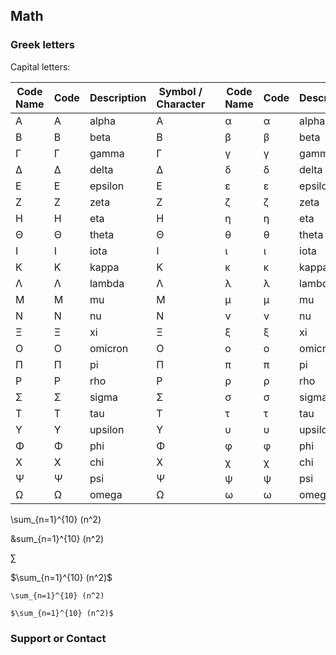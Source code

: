 ## Math

### Greek letters
Capital letters:

| Code Name | Code | Description | Symbol / Character || Code Name | Code | Description | Symbol / Character |                                                           
| -- | -- | -- | -- | -- | -- | -- | -- | -- |                                                                                    
| &Alpha; | &#913; | alpha | Α || &alpha; | &#945; | alpha | α |                                                                    
| &Beta; | &#914; | beta | Β || &beta; | &#946; | beta | β |                                                                      
| &Gamma; | &#915; | gamma | Γ || &gamma; | &#947; | gamma | γ |                                                                    
| &Delta; | &#916; | delta | Δ || &delta; | &#948; | delta | δ |                                                                   
| &Epsilon; | &#917; | epsilon | Ε || &epsilon; | &#949; | epsilon | ε |                                                                
| &Zeta; | &#918; | zeta | Ζ || &zeta; | &#950; | zeta | ζ |                                                                      
| &Eta; | &#919; | eta | Η || &eta; | &#951; | eta | η |                                                                       
| &Theta; | &#920; | theta | Θ || &theta; | &#952; | theta | θ |                                                                   
| &Iota; | &#921; | iota | Ι || &iota; | &#953; | iota | ι |                                                                     
| &Kappa; | &#922; | kappa | Κ || &kappa; | &#954; | kappa | κ |                                                                   
| &Lambda; | &#923; | lambda | Λ || &lambda; | &#955; | lambda | λ |                                                                 
| &Mu; | &#924; | mu | Μ || &mu; | &#956; | mu | μ |                                                                         
| &Nu; | &#925; | nu | Ν || &nu; | &#957; | nu | ν |                                                                         
| &Xi; | &#926; | xi | Ξ || &xi; | &#958; | xi | ξ |                                                                         
| &Omicron; | &#927; | omicron | Ο || &omicron; | &#959; | omicron | ο |                                                                  
| &Pi; | &#928; | pi | Π || &pi; | &#960; | pi | π |                                                                          
| &Rho; | &#929; | rho | Ρ || &rho; | &#961; | rho | ρ |                                                                       
| &Sigma; | &#931; | sigma | Σ || &sigma; | &#963; | sigma | σ |                                                                    
| &Tau; | &#932; | tau | Τ || &tau; | &#964; | tau | τ |                                                                         
| &Upsilon; | &#933; | upsilon | Υ || &upsilon; | &#965; | upsilon | υ |                                                               
| &Phi; | &#934; | phi | Φ || &phi; | &#966; | phi | φ |                                                                         
| &Chi; | &#935; | chi | Χ || &chi; | &#967; | chi | χ |                                                                        
| &Psi; | &#936; | psi | Ψ || &psi; | &#968; | psi | ψ |                                                                       
| &Omega; | &#937; | omega | Ω || &omega; | &#969; | omega | ω |    

\sum_{n=1}^{10} (n^2)

&sum_{n=1}^{10} (n^2)

&sum;

$\sum_{n=1}^{10} (n^2)$

```
\sum_{n=1}^{10} (n^2)

$\sum_{n=1}^{10} (n^2)$
```

### Support or Contact
